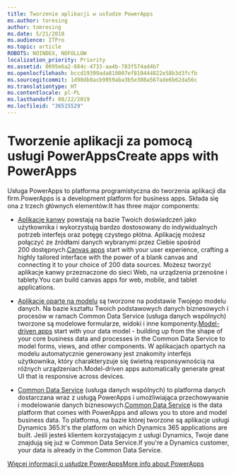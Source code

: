 ```yaml
---
title: Tworzenie aplikacji w usłudze PowerApps
ms.author: toresing
author: tomresing
ms.date: 5/21/2018
ms.audience: ITPro
ms.topic: article
ROBOTS: NOINDEX, NOFOLLOW
localization_priority: Priority
ms.assetid: 0095e6a2-884c-4733-aa4b-783f574ad4b7
ms.openlocfilehash: bccd19399ada810007ef810444822e58b3d3fcfb
ms.sourcegitcommit: 1d98db8acb9959aba3b5e308a567ade6b62da56c
ms.translationtype: HT
ms.contentlocale: pl-PL
ms.lasthandoff: 08/22/2019
ms.locfileid: "36515529"
---
```

# <a name="create-apps-with-powerapps"></a><span data-ttu-id="e775a-102">Tworzenie aplikacji za pomocą usługi PowerApps</span><span class="sxs-lookup"><span data-stu-id="e775a-102">Create apps with PowerApps</span></span>

<span data-ttu-id="e775a-103">Usługa PowerApps to platforma programistyczna do tworzenia aplikacji dla firm.</span><span class="sxs-lookup"><span data-stu-id="e775a-103">PowerApps is a development platform for business apps.</span></span> <span data-ttu-id="e775a-104">Składa się ona z trzech głównych elementów:</span><span class="sxs-lookup"><span data-stu-id="e775a-104">It has three major components:</span></span> 
  
- <span data-ttu-id="e775a-105">[Aplikacje kanwy](https://go.microsoft.com/fwlink/?linkid=874495) powstają na bazie Twoich doświadczeń jako użytkownika i wykorzystują bardzo dostosowany do indywidualnych potrzeb interfejs oraz potęgę czystego płótna. Aplikację możesz połączyć ze źródłami danych wybranymi przez Ciebie spośród 200 dostępnych.</span><span class="sxs-lookup"><span data-stu-id="e775a-105">[Canvas apps](https://go.microsoft.com/fwlink/?linkid=874495) start with your user experience, crafting a highly tailored interface with the power of a blank canvas and connecting it to your choice of 200 data sources.</span></span> <span data-ttu-id="e775a-106">Możesz tworzyć aplikacje kanwy przeznaczone do sieci Web, na urządzenia przenośne i tablety.</span><span class="sxs-lookup"><span data-stu-id="e775a-106">You can build canvas apps for web, mobile, and tablet applications.</span></span> 
    
- <span data-ttu-id="e775a-107">[Aplikacje oparte na modelu](https://go.microsoft.com/fwlink/?linkid=874496) są tworzone na podstawie Twojego modelu danych. Na bazie kształtu Twoich podstawowych danych biznesowych i procesów w ramach Common Data Service (usługa danych wspólnych) tworzone są modelowe formularze, widoki i inne komponenty.</span><span class="sxs-lookup"><span data-stu-id="e775a-107">[Model-driven apps](https://go.microsoft.com/fwlink/?linkid=874496) start with your data model - building up from the shape of your core business data and processes in the Common Data Service to model forms, views, and other components.</span></span> <span data-ttu-id="e775a-108">W aplikacjach opartych na modelu automatycznie generowany jest znakomity interfejs użytkownika, który charakteryzuje się świetną responsywnością na różnych urządzeniach.</span><span class="sxs-lookup"><span data-stu-id="e775a-108">Model-driven apps automatically generate great UI that is responsive across devices.</span></span> 
    
- <span data-ttu-id="e775a-109">[Common Data Service](https://go.microsoft.com/fwlink/?linkid=874497) (usługa danych wspólnych) to platforma danych dostarczana wraz z usługą PowerApps i umożliwiająca przechowywanie i modelowanie danych biznesowych.</span><span class="sxs-lookup"><span data-stu-id="e775a-109">[Common Data Service](https://go.microsoft.com/fwlink/?linkid=874497) is the data platform that comes with PowerApps and allows you to store and model business data.</span></span> <span data-ttu-id="e775a-110">To platforma, na bazie której tworzone są aplikacje usługi Dynamics 365.</span><span class="sxs-lookup"><span data-stu-id="e775a-110">It's the platform on which Dynamics 365 applications are built.</span></span> <span data-ttu-id="e775a-111">Jeśli jesteś klientem korzystającym z usługi Dynamics, Twoje dane znajdują się już w Common Data Service.</span><span class="sxs-lookup"><span data-stu-id="e775a-111">If you're a Dynamics customer, your data is already in the Common Data Service.</span></span> 
    
[<span data-ttu-id="e775a-112">Więcej informacji o usłudze PowerApps</span><span class="sxs-lookup"><span data-stu-id="e775a-112">More info about PowerApps</span></span>](https://go.microsoft.com/fwlink/?linkid=874498)
  


